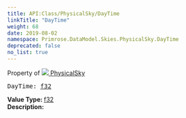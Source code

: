 ```yaml
---
title: API:Class/PhysicalSky/DayTime
linkTitle: "DayTime"
weight: 68
date: 2019-08-02
namespace: Primrose.DataModel.Skies.PhysicalSky.DayTime
deprecated: false
no_list: true
---
```

Property of <a href="/docs/api-reference/Class/PhysicalSky"><img src="/icons/silk/sky.png"/>&nbsp;PhysicalSky</a>
<pre class="method-declaration">
DayTime: <a class="type" href="/docs/api-reference/System/Primitives#single">f32</a></pre>
<b>Value Type: </b>
<a class="type" href="/docs/api-reference/System/Primitives#single">f32</a>
<br/>
<b>Description: </b>